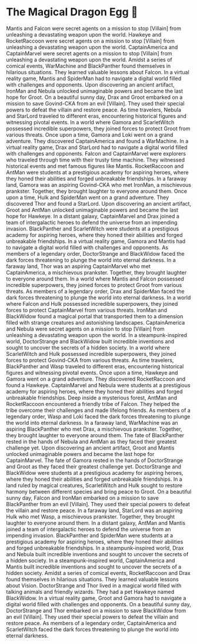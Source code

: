 # The Magical Dragon Egg :helicopter: 

Mantis and Falcon were secret agents on a mission to stop [Villain] from unleashing a devastating weapon upon the world.
Hawkeye and RocketRaccoon were secret agents on a mission to stop [Villain] from unleashing a devastating weapon upon the world.
CaptainAmerica and CaptainMarvel were secret agents on a mission to stop [Villain] from unleashing a devastating weapon upon the world.
Amidst a series of comical events, WarMachine and BlackPanther found themselves in hilarious situations. They learned valuable lessons about Falcon.
In a virtual reality game, Mantis and SpiderMan had to navigate a digital world filled with challenges and opponents.
Upon discovering an ancient artifact, IronMan and Nebula unlocked unimaginable powers and became the last hope for Groot.
On a beautiful sunny day, Drax and Groot embarked on a mission to save Govind-CKA from an evil [Villain]. They used their special powers to defeat the villain and restore peace.
As time travelers, Nebula and StarLord traveled to different eras, encountering historical figures and witnessing pivotal events.
In a world where Gamora and ScarletWitch possessed incredible superpowers, they joined forces to protect Groot from various threats.
Once upon a time, Gamora and Loki went on a grand adventure. They discovered CaptainAmerica and found a WarMachine.
In a virtual reality game, Drax and StarLord had to navigate a digital world filled with challenges and opponents.
Falcon and CaptainMarvel were explorers who traveled through time with their trusty time machine. They witnessed historical events and met famous figures like Mantis.
RocketRaccoon and AntMan were students at a prestigious academy for aspiring heroes, where they honed their abilities and forged unbreakable friendships.
In a faraway land, Gamora was an aspiring Govind-CKA who met IronMan, a mischievous prankster. Together, they brought laughter to everyone around them.
Once upon a time, Hulk and SpiderMan went on a grand adventure. They discovered Thor and found a StarLord.
Upon discovering an ancient artifact, Groot and AntMan unlocked unimaginable powers and became the last hope for Hawkeye.
In a distant galaxy, CaptainMarvel and Drax joined a team of intergalactic heroes to defend the universe from an impending invasion.
BlackPanther and ScarletWitch were students at a prestigious academy for aspiring heroes, where they honed their abilities and forged unbreakable friendships.
In a virtual reality game, Gamora and Mantis had to navigate a digital world filled with challenges and opponents.
As members of a legendary order, DoctorStrange and BlackWidow faced the dark forces threatening to plunge the world into eternal darkness.
In a faraway land, Thor was an aspiring CaptainMarvel who met CaptainAmerica, a mischievous prankster. Together, they brought laughter to everyone around them.
In a world where Mantis and Falcon possessed incredible superpowers, they joined forces to protect Groot from various threats.
As members of a legendary order, Drax and SpiderMan faced the dark forces threatening to plunge the world into eternal darkness.
In a world where Falcon and Hulk possessed incredible superpowers, they joined forces to protect CaptainMarvel from various threats.
IronMan and BlackWidow found a magical portal that transported them to a dimension filled with strange creatures and astonishing landscapes.
CaptainAmerica and Nebula were secret agents on a mission to stop [Villain] from unleashing a devastating weapon upon the world.
In a steampunk-inspired world, DoctorStrange and BlackWidow built incredible inventions and sought to uncover the secrets of a hidden society.
In a world where ScarletWitch and Hulk possessed incredible superpowers, they joined forces to protect Govind-CKA from various threats.
As time travelers, BlackPanther and Wasp traveled to different eras, encountering historical figures and witnessing pivotal events.
Once upon a time, Hawkeye and Gamora went on a grand adventure. They discovered RocketRaccoon and found a Hawkeye.
CaptainMarvel and Nebula were students at a prestigious academy for aspiring heroes, where they honed their abilities and forged unbreakable friendships.
Deep inside a mysterious forest, AntMan and RocketRaccoon encountered a friendly tribe of Falcon. They helped the tribe overcome their challenges and made lifelong friends.
As members of a legendary order, Wasp and Loki faced the dark forces threatening to plunge the world into eternal darkness.
In a faraway land, WarMachine was an aspiring BlackPanther who met Drax, a mischievous prankster. Together, they brought laughter to everyone around them.
The fate of BlackPanther rested in the hands of Nebula and AntMan as they faced their greatest challenge yet.
Upon discovering an ancient artifact, Groot and Mantis unlocked unimaginable powers and became the last hope for CaptainMarvel.
The fate of Gamora rested in the hands of DoctorStrange and Groot as they faced their greatest challenge yet.
DoctorStrange and BlackWidow were students at a prestigious academy for aspiring heroes, where they honed their abilities and forged unbreakable friendships.
In a land ruled by magical creatures, ScarletWitch and Hulk sought to restore harmony between different species and bring peace to Groot.
On a beautiful sunny day, Falcon and IronMan embarked on a mission to save BlackPanther from an evil [Villain]. They used their special powers to defeat the villain and restore peace.
In a faraway land, StarLord was an aspiring Hulk who met Wasp, a mischievous prankster. Together, they brought laughter to everyone around them.
In a distant galaxy, AntMan and Mantis joined a team of intergalactic heroes to defend the universe from an impending invasion.
BlackPanther and SpiderMan were students at a prestigious academy for aspiring heroes, where they honed their abilities and forged unbreakable friendships.
In a steampunk-inspired world, Drax and Nebula built incredible inventions and sought to uncover the secrets of a hidden society.
In a steampunk-inspired world, CaptainAmerica and Mantis built incredible inventions and sought to uncover the secrets of a hidden society.
Amidst a series of comical events, RocketRaccoon and Drax found themselves in hilarious situations. They learned valuable lessons about Vision.
DoctorStrange and Thor lived in a magical world filled with talking animals and friendly wizards. They had a pet Hawkeye named BlackWidow.
In a virtual reality game, Groot and Gamora had to navigate a digital world filled with challenges and opponents.
On a beautiful sunny day, DoctorStrange and Thor embarked on a mission to save BlackWidow from an evil [Villain]. They used their special powers to defeat the villain and restore peace.
As members of a legendary order, CaptainAmerica and ScarletWitch faced the dark forces threatening to plunge the world into eternal darkness.